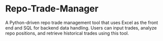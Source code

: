 # Repo-Trade-Manager
A Python-driven repo trade management tool that uses Excel as the front end and SQL for backend data handling. Users can input trades, analyze repo positions, and retrieve historical trades using this tool.
